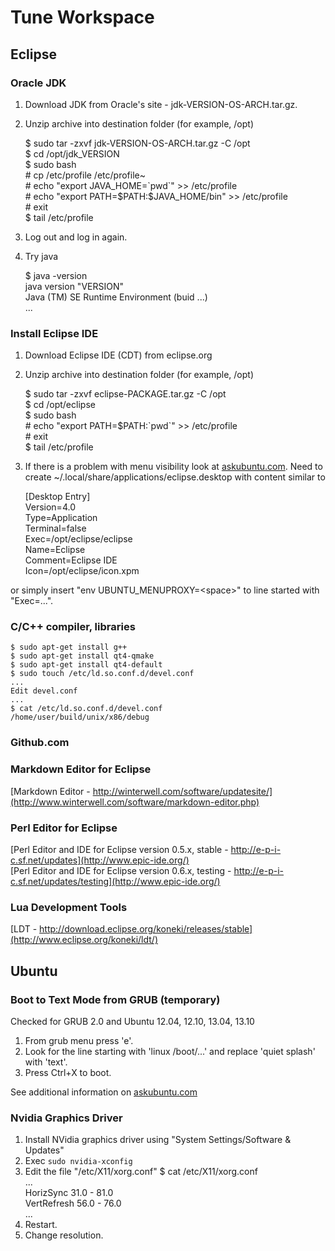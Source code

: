 # Tune Workspace

## Eclipse

### Oracle JDK

1. Download JDK from Oracle's site - jdk-VERSION-OS-ARCH.tar.gz.
2. Unzip archive into destination folder (for example, /opt)
    
    $ sudo tar -zxvf jdk-VERSION-OS-ARCH.tar.gz -C /opt  
    $ cd /opt/jdk_VERSION  
    $ sudo bash  
    \# cp /etc/profile /etc/profile~  
    \# echo "export JAVA_HOME=\`pwd\`" >> /etc/profile  
    \# echo "export PATH=\$PATH:\$JAVA_HOME/bin" >> /etc/profile  
    \# exit  
    $ tail /etc/profile  
    	
3. Log out and log in again.
4. Try java
    
    $ java -version  
    java version "VERSION"  
    Java (TM) SE Runtime Environment (buid ...)  
    ...  
    
### Install Eclipse IDE

1. Download Eclipse IDE (CDT) from eclipse.org

2. Unzip archive into destination folder (for example, /opt)
    
    $ sudo tar -zxvf eclipse-PACKAGE.tar.gz -C /opt  
    $ cd /opt/eclipse  
    $ sudo bash  
    \# echo "export PATH=\$PATH:\`pwd\`" >> /etc/profile  
    \# exit  
    $ tail /etc/profile  
    
3. If there is a problem with menu visibility look at [askubuntu.com](http://askubuntu.com/questions/361627/is-there-a-way-to-enable-the-eclipse-global-menu-bar/).
Need to create ~/.local/share/applications/eclipse.desktop with content similar to
    
    [Desktop Entry]  
    Version=4.0  
    Type=Application  
    Terminal=false  
    Exec=/opt/eclipse/eclipse  
    Name=Eclipse  
    Comment=Eclipse IDE  
    Icon=/opt/eclipse/icon.xpm  
    
or simply insert "env UBUNTU_MENUPROXY=\<space\>" to line started with "Exec=...".  

### C/C++ compiler, libraries
    
    $ sudo apt-get install g++  
    $ sudo apt-get install qt4-qmake  
    $ sudo apt-get install qt4-default  
    $ sudo touch /etc/ld.so.conf.d/devel.conf
    ...
    Edit devel.conf
    ...
    $ cat /etc/ld.so.conf.d/devel.conf
    /home/user/build/unix/x86/debug
    
### Github.com

### Markdown Editor for Eclipse

[Markdown Editor - http://winterwell.com/software/updatesite/](http://www.winterwell.com/software/markdown-editor.php)

### Perl Editor for Eclipse

[Perl Editor and IDE for Eclipse version 0.5.x, stable - http://e-p-i-c.sf.net/updates](http://www.epic-ide.org/)  
[Perl Editor and IDE for Eclipse version 0.6.x, testing - http://e-p-i-c.sf.net/updates/testing](http://www.epic-ide.org/)

### Lua Development Tools
[LDT - http://download.eclipse.org/koneki/releases/stable](http://www.eclipse.org/koneki/ldt/)

## Ubuntu
### Boot to Text Mode from GRUB (temporary)
Checked for GRUB 2.0 and Ubuntu 12.04, 12.10, 13.04, 13.10
 
1. From grub menu press 'e'. 
2. Look for the line starting with 'linux /boot/...' and replace 'quiet splash' with 'text'.
3. Press Ctrl+X to boot. 

See additional information on [askubuntu.com](http://askubuntu.com/questions/16371/how-do-i-disable-x-at-boot-time-so-that-the-system-boots-in-text-mode)

### Nvidia Graphics Driver
1. Install NVidia graphics driver using "System Settings/Software \& Updates"
2. Exec `sudo nvidia-xconfig`
3. Edit the file "/etc/X11/xorg.conf"
    $ cat /etc/X11/xorg.conf  
    ...  
    HorizSync 31.0 - 81.0  
    VertRefresh 56.0 - 76.0  
    ...  
4. Restart.
5. Change resolution.

